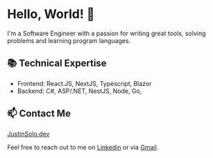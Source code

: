 # Hello, World! 👋

I'm a Software Engineer with a passion for writing great tools, solving problems and learning program languages.

## 📚 Technical Expertise

- Frontend: React.JS, NextJS, Typescript, Blazor
- Backend: C#, ASP/.NET, NestJS, Node, Go,

## 📫 Contact Me

[JustinSolo.dev](https://justinsolo.dev/)

Feel free to reach out to me on [Linkedin](https://www.linkedin.com/in/justinpaulosolo) or via [Gmail](mailto:justinpaulosolo@gmail.com).
